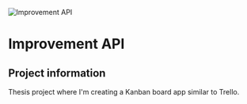 ![Improvement API](https://github.com/badasshenkka/improvement-api/actions/workflows/main.yml/badge.svg)

# Improvement API

## Project information

Thesis project where I'm creating a Kanban board app similar to Trello.

